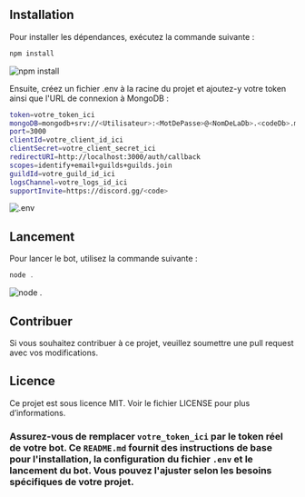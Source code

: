 ## Installation

Pour installer les dépendances, exécutez la commande suivante :
```js
npm install
```
![npm install](https://i.ibb.co/WcGcGX1/image.png)


Ensuite, créez un fichier .env à la racine du projet et ajoutez-y votre token ainsi que l'URL de connexion à MongoDB :
```bash
token=votre_token_ici
mongoDB=mongodb+srv://<Utilisateur>:<MotDePasse>@<NomDeLaDb>.<codeDb>.mongodb.net/<NomDuBot>
port=3000
clientId=votre_client_id_ici
clientSecret=votre_client_secret_ici
redirectURI=http://localhost:3000/auth/callback
scopes=identify+email+guilds+guilds.join
guildId=votre_guild_id_ici
logsChannel=votre_logs_id_ici
supportInvite=https://discord.gg/<code>
```
![.env](https://i.ibb.co/vDkFV7y/image.png)

## Lancement

Pour lancer le bot, utilisez la commande suivante :
```js
node .
```
![node .](https://i.ibb.co/30VMHSF/image.png)

## Contribuer
Si vous souhaitez contribuer à ce projet, veuillez soumettre une pull request avec vos modifications.

## Licence
Ce projet est sous licence MIT. Voir le fichier LICENSE pour plus d’informations.


### Assurez-vous de remplacer `votre_token_ici` par le token réel de votre bot. Ce `README.md` fournit des instructions de base pour l'installation, la configuration du fichier `.env` et le lancement du bot. Vous pouvez l'ajuster selon les besoins spécifiques de votre projet.